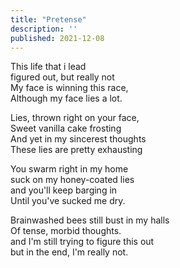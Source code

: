 ```yaml
---
title: "Pretense"
description: ''
published: 2021-12-08
---
```

This life that i lead     
figured out, but really not     
My face is winning this race,     
Although my face lies a lot.     
     
Lies, thrown right on your face,     
Sweet vanilla cake frosting     
And yet in my sincerest thoughts     
These lies are pretty exhausting     
     
You swarm right in my home     
suck on my honey-coated lies     
and you'll keep barging in     
Until you've sucked me dry.     
     
Brainwashed bees still bust in my halls     
Of tense, morbid thoughts.     
and I'm still trying to figure this out     
but in the end, I'm really not.     
     
     
